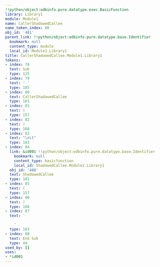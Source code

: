 ```yaml
---
!!python/object:odbinfo.pure.datatype.exec.BasicFunction
library: Library1
module: Module1
name: CallerShadowedCallee
name_token_index: 80
obj_id: '481'
parent_link: !!python/object:odbinfo.pure.datatype.base.Identifier
  bookmark: null
  content_type: module
  local_id: Module1.Library1
title: CallerShadowedCallee.Module1.Library1
tokens:
- index: 78
  text: Sub
  type: 125
- index: 79
  text: ' '
  type: 185
- index: 80
  text: CallerShadowedCallee
  type: 181
- index: 81
  text: (
  type: 157
- index: 82
  text: )
  type: 168
- index: 83
  text: "\n\t"
  type: 183
- index: 84
  link: &id001 !!python/object:odbinfo.pure.datatype.base.Identifier
    bookmark: null
    content_type: basicfunction
    local_id: ShadowedCallee.Module1.Library1
  obj_id: '488'
  text: ShadowedCallee
  type: 181
- index: 85
  text: (
  type: 157
- index: 86
  text: )
  type: 168
- index: 87
  text: '

    '
  type: 183
- index: 88
  text: End Sub
  type: 44
used_by: []
uses:
- *id001
---
```

